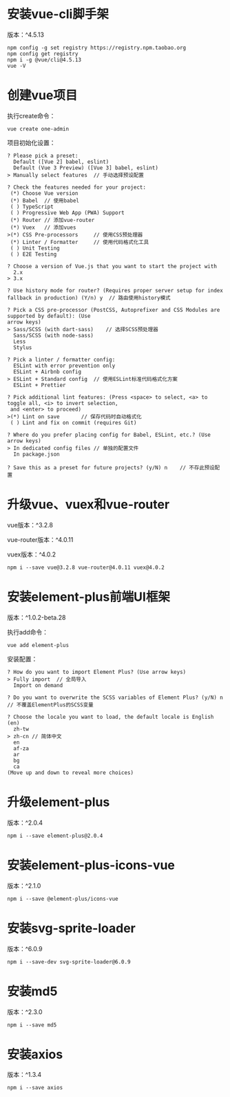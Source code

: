 # 安装vue-cli脚手架

版本：^4.5.13

```shell
npm config -g set registry https://registry.npm.taobao.org
npm config get registry
npm i -g @vue/cli@4.5.13
vue -V
```

# 创建vue项目

执行create命令：

```shell
vue create one-admin
```

项目初始化设置：

```shell
? Please pick a preset:
  Default ([Vue 2] babel, eslint)
  Default (Vue 3 Preview) ([Vue 3] babel, eslint)
> Manually select features	// 手动选择预设配置

? Check the features needed for your project: 
 (*) Choose Vue version
 (*) Babel	// 使用babel
 ( ) TypeScript
 ( ) Progressive Web App (PWA) Support
 (*) Router	// 添加vue-router
 (*) Vuex	// 添加vues
>(*) CSS Pre-processors		// 使用CSS预处理器
 (*) Linter / Formatter		// 使用代码格式化工具
 ( ) Unit Testing
 ( ) E2E Testing

? Choose a version of Vue.js that you want to start the project with
  2.x
> 3.x

? Use history mode for router? (Requires proper server setup for index fallback in production) (Y/n) y	// 路由使用history模式

? Pick a CSS pre-processor (PostCSS, Autoprefixer and CSS Modules are supported by default): (Use
arrow keys)
> Sass/SCSS (with dart-sass)	// 选择SCSS预处理器
  Sass/SCSS (with node-sass)
  Less
  Stylus

? Pick a linter / formatter config:
  ESLint with error prevention only
  ESLint + Airbnb config
> ESLint + Standard config	// 使用ESLint标准代码格式化方案
  ESLint + Prettier

? Pick additional lint features: (Press <space> to select, <a> to toggle all, <i> to invert selection,
 and <enter> to proceed)
>(*) Lint on save		// 保存代码时自动格式化
 ( ) Lint and fix on commit (requires Git)

? Where do you prefer placing config for Babel, ESLint, etc.? (Use arrow keys)
> In dedicated config files	// 单独的配置文件
  In package.json

? Save this as a preset for future projects? (y/N) n	// 不存此预设配置
```

# 升级vue、vuex和vue-router

vue版本：^3.2.8

vue-router版本：^4.0.11

vuex版本：^4.0.2

```shell
npm i --save vue@3.2.8 vue-router@4.0.11 vuex@4.0.2
```

# 安装element-plus前端UI框架

版本：^1.0.2-beta.28

执行add命令：

```shell
vue add element-plus
```

安装配置：

```shell
? How do you want to import Element Plus? (Use arrow keys)
> Fully import	// 全局导入
  Import on demand

? Do you want to overwrite the SCSS variables of Element Plus? (y/N) n	// 不覆盖ElementPlus的SCSS变量

? Choose the locale you want to load, the default locale is English (en)
  zh-tw
> zh-cn	// 简体中文
  en
  af-za
  ar
  bg
  ca
(Move up and down to reveal more choices)
```

# 升级element-plus

版本：^2.0.4

```shell
npm i --save element-plus@2.0.4
```

# 安装element-plus-icons-vue

版本：^2.1.0

```shell
npm i --save @element-plus/icons-vue
```

# 安装svg-sprite-loader

版本：^6.0.9

```shell
npm i --save-dev svg-sprite-loader@6.0.9
```

# 安装md5

版本：^2.3.0

```shell
npm i --save md5
```

# 安装axios

版本：^1.3.4

```shell
npm i --save axios
```

